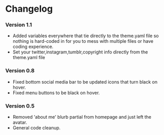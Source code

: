 # Changelog

### Version 1.1
* Added variables everywhere that tie directly to the theme.yaml file so nothing is hard-coded in for you to mess with multiple files or have coding experience. 
* Set your twitter,instagram,tumblr,copyright info directly from the theme.yaml file

### Version 0.8
* Fixed bottom social media bar to be updated icons that turn black on hover.
* Fixed menu buttons to be black on hover.

### Version 0.5
* Removed 'about me' blurb partial from homepage and just left the avatar.
* General code cleanup.
